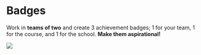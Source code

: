 # Badges

Work in **teams of two** and create 3 achievement badges; 1 for your team, 1 for the course, and 1 for the school. **Make them aspirational!**

![](https://blobscdn.gitbook.com/v0/b/gitbook-28427.appspot.com/o/assets%2F-LFNtKzfzIWfc8anmKip%2F-Ltd7b-gihO2qnT5KiZc%2F-Ltd_eWCs1qhWpT-iyYN%2Fmeritbadges.png?alt=media&token=c07b939d-a3b1-4cc8-b095-7d4a3390bf6f)

